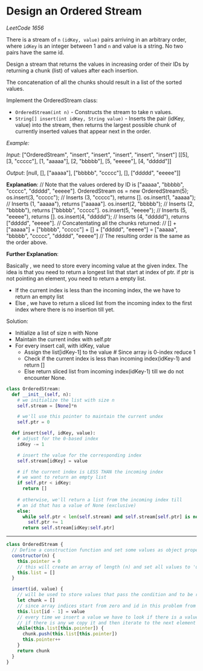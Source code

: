 # Design an Ordered Stream

*LeetCode 1656*

There is a stream of `n` `(idKey, value)` pairs arriving in an arbitrary order, where `idKey` is an integer between 1 and `n` and value is a string.
No two pairs have the same id.

Design a stream that returns the values in increasing order of their IDs by returning a chunk (list) of values after each insertion.

The concatenation of all the chunks should result in a list of the sorted values.

Implement the OrderedStream class:

* `OrderedStream(int n)` - Constructs the stream to take n values.
* `String[] insert(int idKey, String value)` - Inserts the pair (idKey, value) into the stream, then returns the largest possible chunk of currently inserted values that appear next in the order.

*Example:*

*Input*: ["OrderedStream", "insert", "insert", "insert", "insert", "insert"]
         [[5], [3, "ccccc"], [1, "aaaaa"], [2, "bbbbb"], [5, "eeeee"], [4, "ddddd"]]

*Output*:
[null, [], ["aaaaa"], ["bbbbb", "ccccc"], [], ["ddddd", "eeeee"]]

**Explanation**:
// Note that the values ordered by ID is ["aaaaa", "bbbbb", "ccccc", "ddddd", "eeeee"].
OrderedStream os = new OrderedStream(5);
os.insert(3, "ccccc"); // Inserts (3, "ccccc"), returns [].
os.insert(1, "aaaaa"); // Inserts (1, "aaaaa"), returns ["aaaaa"].
os.insert(2, "bbbbb"); // Inserts (2, "bbbbb"), returns ["bbbbb", "ccccc"].
os.insert(5, "eeeee"); // Inserts (5, "eeeee"), returns [].
os.insert(4, "ddddd"); // Inserts (4, "ddddd"), returns ["ddddd", "eeeee"].
// Concatentating all the chunks returned:
// [] + ["aaaaa"] + ["bbbbb", "ccccc"] + [] + ["ddddd", "eeeee"] = ["aaaaa", "bbbbb", "ccccc", "ddddd", "eeeee"]
// The resulting order is the same as the order above.

**Further Explanation**:

Basically , we need to store every incoming value at the given index.
The idea is that you need to return a longest list that start at index of ptr. if ptr is not pointing an element, you need to return a empty list.

  * If the current index is less than the incoming index, the we have to return an empty list
  * Else , we have to return a sliced list from the incoming index to the first index where there is no insertion till yet.

Solution:

* Initialize a list of size n with None
* Maintain the current index with self.ptr
* For every insert call, with idKey, value
  - Assign the list[idKey-1] to the value # Since array is 0-index reduce 1
  - Check if the current index is less than incoming index(idKey-1) and return []
  - Else return sliced list from incoming index(idKey-1) till we do not encounter None.

```py
class OrderedStream:
  def __init__(self, n):
    # we initialize the list with size n
    self.stream = [None]*n

    # we'll use this pointer to maintain the current undex
    self.ptr = 0

  def insert(self, idKey, value):
    # adjust for the 0-based index
    idKey -= 1

    # insert the value for the corresponding index
    self.stream[idKey] = value

    # if the current index is LESS THAN the incoming index
    # we want to return an empty list
    if self.ptr < idKey:
      return []
    
    # otherwise, we'll return a list from the incoming index till 
    # an id that has a value of None (exclusive)
    else:
      while self.ptr < len(self.stream) and self.stream[self.ptr] is not None:
        self.ptr += 1
      return self.stream[idKey:self.ptr]
```

<hr>

```js
class OrderedStream {
  // Define a construction function and set some values as object properties to keep our data persistent between invocations
  constructor(n) {
    this.pointer = 0
    // this will create an array of length (n) and set all values to 'undefined'
    this.list = []
  }

  insert(id, value) {
    // will be used to store values that pass the condition and to be returned
    let chunk = []
    // since array indices start from zero and id in this problem from 1 we need to decrement it
    this.list[id - 1] = value
    // every time we insert a value we have to look if there is a value at the index (pointer) that should be returned
    // if there is any we copy it and then iterate to the next element until the condition is no longer true
    while(this.list[this.pointer]) {
      chunk.push(this.list[this.pointer])
      this.pointer++
    }
    return chunk
  }
}
```
